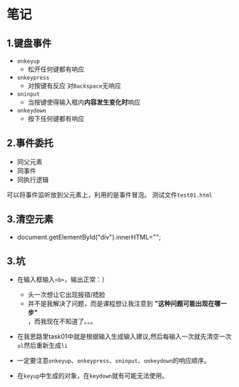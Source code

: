 # 笔记

## 1.键盘事件


- ```onkeyup```
    - 松开任何键都有响应
- ```onkeypress```
    - 对按键有反应 对```Backspace```无响应
- ```oninput```
    - 当按键使得输入框内**内容发生变化时**响应
- ```onkeydown```
    - 按下任何键都有响应
## 2.事件委托

- 同父元素
- 同事件
- 同执行逻辑

可以将事件监听放到父元素上，利用的是事件冒泡。
测试文件```test01.html```

## 3.清空元素

- document.getElementById("div").innerHTML="";

## 3.坑

- 在输入框输入```<b>```，输出正常：）
    - 头一次想让它出现报错/捂脸
    - 并不是我解决了问题，而是课程想让我注意到 **"这种问题可能出现在哪一步"** <br>，而我现在不知道了。。。

- 在我思路里task01中就是根据输入生成输入建议,然后每输入一次就先清空一次```ul```然后重新生成```li```
- 一定要注意```onkeyup```、```onkeypress```、```oninput```、```onkeydown```的响应顺序。
- 在```keyup```中生成的对象，在```keydown```就有可能无法使用。